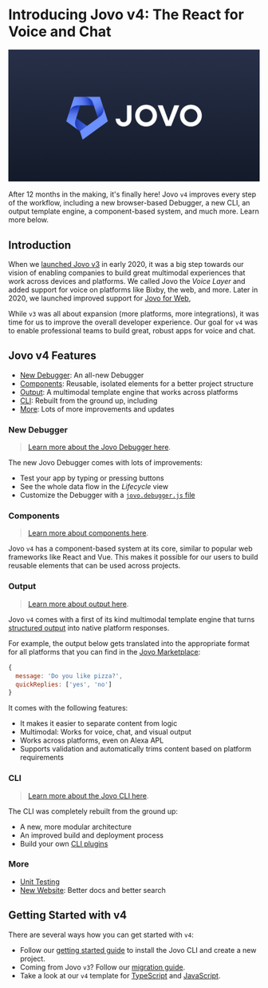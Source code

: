 # Introducing Jovo v4: The React for Voice and Chat

![Jovo v4](./img/jovo-v4.png 'Jovo launches version 4')

After 12 months in the making, it's finally here! Jovo `v4` improves every step of the workflow, including a new browser-based Debugger, a new CLI, an output template engine, a component-based system, and much more. Learn more below.

## Introduction

When we [launched Jovo v3](https://www.context-first.com/introducing-jovo-v3-the-voice-layer/) in early 2020, it was a big step towards our vision of enabling companies to build great multimodal experiences that work across devices and platforms. We called Jovo the _Voice Layer_ and added support for voice on platforms like Bixby, the web, and more. Later in 2020, we launched improved support for [Jovo for Web](https://v3.jovo.tech/news/2020-10-29-jovo-for-web-v3-2),

While `v3` was all about expansion (more platforms, more integrations), it was time for us to improve the overall developer experience. Our goal for `v4` was to enable professional teams to build great, robust apps for voice and chat.

## Jovo v4 Features

- [New Debugger](#new-debugger): An all-new Debugger
- [Components](#components): Reusable, isolated elements for a better project structure
- [Output](#output): A multimodal template engine that works across platforms
- [CLI](#cli): Rebuilt from the ground up, including
- [More](#more): Lots of more improvements and updates

### New Debugger

> [Learn more about the Jovo Debugger here](https://www.jovo.tech/docs/debugger).

The new Jovo Debugger comes with lots of improvements:

- Test your app by typing or pressing buttons
- See the whole data flow in the _Lifecycle_ view
- Customize the Debugger with a [`jovo.debugger.js` file](https://www.jovo.tech/docs/debugger-config)

### Components

> [Learn more about components here](https://www.jovo.tech/docs/components).

Jovo `v4` has a component-based system at its core, similar to popular web frameworks like React and Vue. This makes it possible for our users to build reusable elements that can be used across projects.

### Output

> [Learn more about output here](https://www.jovo.tech/docs/output).

Jovo `v4` comes with a first of its kind multimodal template engine that turns [structured output](https://www.jovo.tech/docs/output-templates) into native platform responses.

For example, the output below gets translated into the appropriate format for all platforms that you can find in the [Jovo Marketplace](https://www.jovo.tech/marketplace):

```js
{
  message: 'Do you like pizza?',
  quickReplies: ['yes', 'no']
}
```

It comes with the following features:

- It makes it easier to separate content from logic
- Multimodal: Works for voice, chat, and visual output
- Works across platforms, even on Alexa APL
- Supports validation and automatically trims content based on platform requirements

### CLI

> [Learn more about the Jovo CLI here](https://www.jovo.tech/docs/cli).

The CLI was completely rebuilt from the ground up:

- A new, more modular architecture
- An improved build and deployment process
- Build your own [CLI plugins](https://www.jovo.tech/docs/cli-plugins)

### More

- [Unit Testing](https://www.jovo.tech/docs/unit-testing)
- [New Website](https://www.jovo.tech): Better docs and better search

## Getting Started with v4

There are several ways how you can get started with `v4`:

- Follow our [getting started guide](https://www.jovo.tech/docs/getting-started) to install the Jovo CLI and create a new project.
- Coming from Jovo `v3`? Follow our [migration guide](https://www.jovo.tech/docs/migration-from-v3).
- Take a look at our `v4` template for [TypeScript](https://github.com/jovotech/jovo-v4-template) and [JavaScript](https://github.com/jovotech/jovo-v4-template-js).
